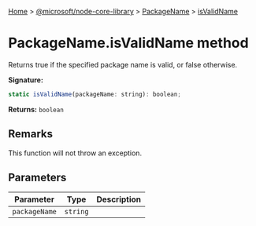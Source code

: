 [Home](./index) &gt; [@microsoft/node-core-library](./node-core-library.md) &gt; [PackageName](./node-core-library.packagename.md) &gt; [isValidName](./node-core-library.packagename.isvalidname.md)

# PackageName.isValidName method

Returns true if the specified package name is valid, or false otherwise.

**Signature:**
```javascript
static isValidName(packageName: string): boolean;
```
**Returns:** `boolean`

## Remarks

This function will not throw an exception.

## Parameters

|  Parameter | Type | Description |
|  --- | --- | --- |
|  `packageName` | `string` |  |

